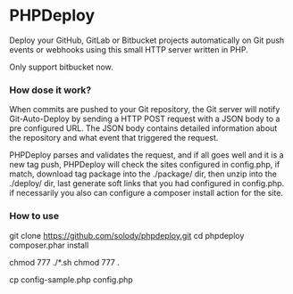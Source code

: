 # PHPDeploy
Deploy your GitHub, GitLab or Bitbucket projects automatically on Git push events or webhooks using this small HTTP server written in PHP.

Only support bitbucket now.

### How dose it work?
When commits are pushed to your Git repository, the Git server will notify Git-Auto-Deploy by sending a HTTP POST request with a JSON body to a pre configured URL. The JSON body contains detailed information about the repository and what event that triggered the request. 

PHPDeploy parses and validates the request, and if all goes well and it is a new tag push, PHPDeploy will check the sites configured in config.php, if match, download tag package into the ./package/ dir, then unzip into the ./deploy/ dir, last generate soft links that you had configured in config.php. if necessarily you also can configure a composer install action for the site.

### How to use
git clone https://github.com/solody/phpdeploy.git
cd phpdeploy
composer.phar install

chmod 777 ./*.sh
chmod 777 .

cp config-sample.php config.php
